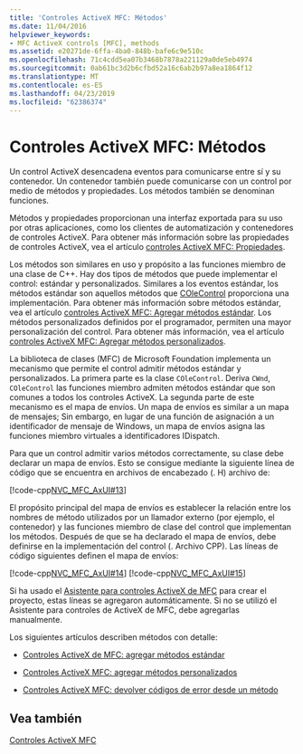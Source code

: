 ```yaml
---
title: 'Controles ActiveX MFC: Métodos'
ms.date: 11/04/2016
helpviewer_keywords:
- MFC ActiveX controls [MFC], methods
ms.assetid: e20271de-6ffa-4ba0-848b-bafe6c9e510c
ms.openlocfilehash: 71c4cdd5ea07b3468b7878a221129a0de5eb4974
ms.sourcegitcommit: 0ab61bc3d2b6cfbd52a16c6ab2b97a8ea1864f12
ms.translationtype: MT
ms.contentlocale: es-ES
ms.lasthandoff: 04/23/2019
ms.locfileid: "62386374"
---
```

# <a name="mfc-activex-controls-methods"></a>Controles ActiveX MFC: Métodos

Un control ActiveX desencadena eventos para comunicarse entre sí y su contenedor. Un contenedor también puede comunicarse con un control por medio de métodos y propiedades. Los métodos también se denominan funciones.

Métodos y propiedades proporcionan una interfaz exportada para su uso por otras aplicaciones, como los clientes de automatización y contenedores de controles ActiveX. Para obtener más información sobre las propiedades de controles ActiveX, vea el artículo [controles ActiveX MFC: Propiedades](../mfc/mfc-activex-controls-properties.md).

Los métodos son similares en uso y propósito a las funciones miembro de una clase de C++. Hay dos tipos de métodos que puede implementar el control: estándar y personalizados. Similares a los eventos estándar, los métodos estándar son aquellos métodos que [COleControl](../mfc/reference/colecontrol-class.md) proporciona una implementación. Para obtener más información sobre métodos estándar, vea el artículo [controles ActiveX MFC: Agregar métodos estándar](../mfc/mfc-activex-controls-adding-stock-methods.md). Los métodos personalizados definidos por el programador, permiten una mayor personalización del control. Para obtener más información, vea el artículo [controles ActiveX MFC: Agregar métodos personalizados](../mfc/mfc-activex-controls-adding-custom-methods.md).

La biblioteca de clases (MFC) de Microsoft Foundation implementa un mecanismo que permite el control admitir métodos estándar y personalizados. La primera parte es la clase `COleControl`. Deriva `CWnd`, `COleControl` las funciones miembro admiten métodos estándar que son comunes a todos los controles ActiveX. La segunda parte de este mecanismo es el mapa de envíos. Un mapa de envíos es similar a un mapa de mensajes; Sin embargo, en lugar de una función de asignación a un identificador de mensaje de Windows, un mapa de envíos asigna las funciones miembro virtuales a identificadores IDispatch.

Para que un control admitir varios métodos correctamente, su clase debe declarar un mapa de envíos. Esto se consigue mediante la siguiente línea de código que se encuentra en archivos de encabezado (. H) archivo de:

[!code-cpp[NVC_MFC_AxUI#13](../mfc/codesnippet/cpp/mfc-activex-controls-methods_1.h)]

El propósito principal del mapa de envíos es establecer la relación entre los nombres de método utilizados por un llamador externo (por ejemplo, el contenedor) y las funciones miembro de clase del control que implementan los métodos. Después de que se ha declarado el mapa de envíos, debe definirse en la implementación del control (. Archivo CPP). Las líneas de código siguientes definen el mapa de envíos:

[!code-cpp[NVC_MFC_AxUI#14](../mfc/codesnippet/cpp/mfc-activex-controls-methods_2.cpp)]
[!code-cpp[NVC_MFC_AxUI#15](../mfc/codesnippet/cpp/mfc-activex-controls-methods_3.cpp)]

Si ha usado el [Asistente para controles ActiveX de MFC](../mfc/reference/mfc-activex-control-wizard.md) para crear el proyecto, estas líneas se agregaron automáticamente. Si no se utilizó el Asistente para controles de ActiveX de MFC, debe agregarlas manualmente.

Los siguientes artículos describen métodos con detalle:

- [Controles ActiveX de MFC: agregar métodos estándar](../mfc/mfc-activex-controls-adding-stock-methods.md)

- [Controles ActiveX MFC: agregar métodos personalizados](../mfc/mfc-activex-controls-adding-custom-methods.md)

- [Controles ActiveX MFC: devolver códigos de error desde un método](../mfc/mfc-activex-controls-returning-error-codes-from-a-method.md)

## <a name="see-also"></a>Vea también

[Controles ActiveX MFC](../mfc/mfc-activex-controls.md)
